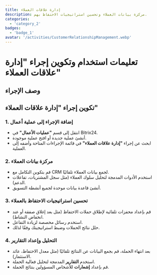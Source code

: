 ```yaml
---
title: إدارة علاقات العملاء
description: مركزة بيانات العملاء وتحسين استراتيجيات الاحتفاظ بهم.
categories: 
  - 'category_2'
badges: 
  - 'badge_1'
avatar: '/activities/CustomerRelationshipManagement.webp'
---
```


# تعليمات استخدام وتكوين إجراء "إدارة علاقات العملاء"

## وصف الإجراء

## **تكوين إجراء "إدارة علاقات العملاء"**

### 1. إضافة الإجراء إلى عملية أعمال
- انتقل إلى قسم **"عمليات الأعمال"** في Bitrix24.
- أنشئ عملية جديدة أو افتح عملية موجودة.
- ابحث عن إجراء **"إدارة علاقات العملاء"** في قائمة الإجراءات المتاحة وأضفه إلى العملية.

### 2. مركزة بيانات العملاء
- قم بتكوين التكامل مع CRM لجمع بيانات العملاء تلقائيًا.
- استخدم الأدوات المدمجة لتحليل سلوك العملاء (مثل سجل المشتريات، تفاعلات الدعم).
- أنشئ قاعدة بيانات موحدة لجميع أنشطة التسويق.

### 3. تحسين استراتيجيات الاحتفاظ بالعملاء
- قم بإعداد محفزات تلقائية لإطلاق حملات الاحتفاظ (مثل بعد إغلاق صفقة أو عند انخفاض النشاط).
- استخدم رسائل مخصصة لزيادة التفاعل.
- حلل نتائج الحملات وضبط استراتيجيتك وفقًا لذلك.

### 4. التحليل وإعداد التقارير
- بعد انتهاء الحملة، قم بجمع البيانات عن النتائج تلقائيًا (مثل معدل الاحتفاظ، عائد الاستثمار).
- استخدم **التقارير** المدمجة لتحليل فعالية الحملة.
- قم بإعداد **إشعارات** للأشخاص المسؤولين بنتائج الحملة.